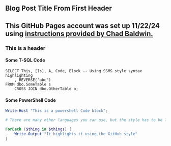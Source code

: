 ## Blog Post Title From First Header

This GitHub Pages account was set up 11/22/24 using <a href="https://chadbaldwin.net/2021/03/14/how-to-build-a-sql-blog.html">instructions provided by Chad Baldwin.</a>
---

### This is a header

#### Some T-SQL Code

```tsql
SELECT This, [Is], A, Code, Block -- Using SSMS style syntax highlighting
    , REVERSE('abc')
FROM dbo.SomeTable s
    CROSS JOIN dbo.OtherTable o;
```

#### Some PowerShell Code

```powershell
Write-Host "This is a powershell Code block";

# There are many other languages you can use, but the style has to be loaded first

ForEach ($thing in $things) {
    Write-Output "It highlights it using the GitHub style"
}
```
